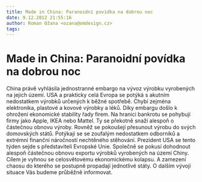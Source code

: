 ```yaml
---
title: Made in China: Paranoidní povídka na dobrou noc
date: 9.12.2012 21:55:16
author: Roman Ožana <ozana@omdesign.cz>
tags: 
---
```



# Made in China: Paranoidní povídka na dobrou noc

China právě vyhlásila jednostranné embargo na vývoz výrobku vyrobených na jejich území. USA a prakticky celá Evropa se potýká s akutním nedostatkem výrobků určených k běžné spotřebě. Chybí zejména elektronika, plastové a kovové výrobky a léků. Díky embargu došlo k ohrožení ekonomické stability řady firem. Na hranici bankrotu se pohybují firmy jako Apple, IKEA nebo Mattel. Ty se překotně snaží alespoň o částečnou obnovu výroby. Rovněž se pokoušejí přesunout výrobu do svých domovských států. Potýkají se se zoufalým nedostatkem odborníků a extrémní finanční náročností nechtěného stěhování. Prezident USA se tento týden sejde s představiteli Evropské Unie. Společně se pokusí dohodnout alespoň částečnou obnovu exportu výrobků vyrobených na území Chiny. Cílem je vyhnou se celosvětovému ekonomickému kolapsu. A zamezení chaosu do kterého se postupně propadají jednotlivé státy. O dalším vývoji situace Vás budeme průběžně informovat.